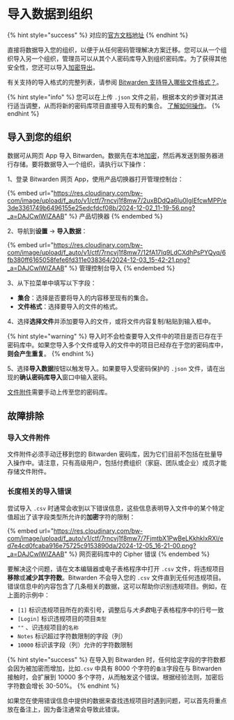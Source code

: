 # 导入数据到组织

{% hint style="success" %}
对应的[官方文档地址](https://bitwarden.com/help/article/import-to-org/)
{% endhint %}

直接将数据导入您的组织，以便于从任何密码管理解决方案迁移。您可以从一个组织导入另一个组织，管理员可以从其个人密码库导入到组织密码库。为了获得其他安全性，您还可以导入[加密导出](encrypted-exports.md)。

有关支持的导入格式的完整列表，请参阅 [Bitwarden 支持导入哪些文件格式？](import-and-export-faqs.md#q-what-file-formats-does-bitwarden-support-for-import)。

{% hint style="info" %}
您可以在上传 `.json` 文件之前，根据本文的步骤对其进行适当调整，从而将新的密码库项目直接导入现有的集合。 [了解如何操作](condition-a-bitwarden-.csv-or-.json.md)。
{% endhint %}

## 导入到您的组织 <a href="#import-to-your-organization" id="import-to-your-organization"></a>

数据可从网页 App 导入 Bitwarden。数据先在本地[加密](../security/encryption.md)，然后再发送到服务器进行存储。要将数据导入一个组织，请执行以下操作：

1、登录 Bitwarden 网页 App，使用产品切换器打开管理控制台：

{% embed url="https://res.cloudinary.com/bw-com/image/upload/f_auto/v1/ctf/7rncvj1f8mw7/2uxBDdQa6lu0IgIEfcwMPP/e3de3361749b6496155e25edcfdcf08b/2024-12-02_11-19-56.png?_a=DAJCwlWIZAAB" %}
产品切换器
{% endembed %}

2、导航到**设置** → **导入数据**：

{% embed url="https://res.cloudinary.com/bw-com/image/upload/f_auto/v1/ctf/7rncvj1f8mw7/12fA17Iq9LdCXdhPsPYQyq/6fb380ff6165058fefe6fd311e038364/2024-12-03_15-42-21.png?_a=DAJCwlWIZAAB" %}
管理控制台导入
{% endembed %}

3、从下拉菜单中填写以下字段：

* **集合**：选择是否要将导入的内容移至现有的集合。
* **文件格式**：选择要导入的文件的格式。

4、选择**选择文件**并添加要导入的文件，或将文件内容复制/粘贴到输入框中。

{% hint style="warning" %}
导入时不会检查要导入文件中的项目是否已存在于密码库中。如果您导入多个文件或导入的文件中的项目已经存在于您的密码库中，**则会产生重复**。
{% endhint %}

5、选择**导入数据**按钮以触发导入。如果要导入受密码保护的 `.json` 文件，请在出现的**确认密码库导入**窗口中输入密码。

[文件附件](../your-vault/file-attachments.md)需要手动上传至您的密码库。

## 故障排除 <a href="#troubleshooting" id="troubleshooting"></a>

### 导入文件附件 <a href="#importing-file-attachments" id="importing-file-attachments"></a>

文件附件必须手动迁移到您的 Bitwarden 密码库，因为它们目前不包括在批量导入操作中。请注意，只有高级用户，包括付费组织（家庭、团队或企业）成员才能存储文件附件。

### 长度相关的导入错误 <a href="#length-related-import-errors" id="length-related-import-errors"></a>

尝试导入 `.csv` 时通常会收到以下错误信息，这些信息表明导入文件中的某个特定值超出了该字段类型所允许的**加密**字符的限制：

{% embed url="https://res.cloudinary.com/bw-com/image/upload/f_auto/v1/ctf/7rncvj1f8mw7/7FjmtbX1PwBeLKkhklxRXl/ed7e4cd0fcaba916e75725c9153890da/2024-12-05_16-21-00.png?_a=DAJCwlWIZAAB" %}
网页密码库中的 Cipher 错误
{% endembed %}

要解决这个问题，请在文本编辑器或电子表格程序中打开 `.csv` 文件，将违规项目**移除**或**减少其字符数**。Bitwarden 不会导入您的 `.csv` 文件直到无任何违规项目。错误信息中的内容包含了几条相关的数据，这可以帮助你识别违规项目。例如，在上面的示例中：

* `[1]` 标识违规项目所在的索引号，调整后&#x4E0E;_&#x5927;多&#x6570;_&#x7535;子表格程序中的行号一致
* `[Login]` 标识违规项目的项目`类型`
* `""` 、识违规项目的`名称`
* `Notes` 标识超过字符数限制的字段（列）
* `10000` 标识该字段（列）允许的字符数限制

{% hint style="success" %}
在导入到 Bitwarden 时，任何给定字段的字符数都会因为被加密而增加，比如`.csv` 中具有 8000 个字符的`备注`字段在与 Bitwarden 接触时，会扩展到 10000 多个字符，从而触发这个错误。根据经验法则，加密后字符数会增长 30-50%。
{% endhint %}

如果您在使用错误信息中提供的数据来查找违规项目时遇到问题，可以首先将重点放在备注上，因为备注通常会导致此错误。
